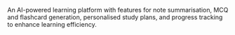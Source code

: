 An AI-powered learning platform with features for note summarisation, MCQ and flashcard generation, personalised study plans, and progress tracking to enhance learning efficiency.
